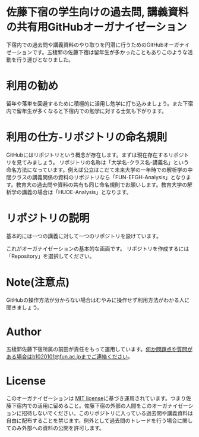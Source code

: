 # 佐藤下宿の学生向けの過去問, 講義資料の共有用GitHubオーガナイゼーション

下宿内での過去問や講義資料のやり取りを円滑に行うためのGitHubオーガナイゼーションです。五稜郭の佐藤下宿は留年生が多かったこともありこのような活動を行う運びとなりました。

# 利用の勧め

留年や落単を回避するために積極的に活用し勉学に打ち込みましょう。また下宿内で留年生が多くなると下宿内での勉学に対する士気も下がります。

# 利用の仕方-リポジトリの命名規則

GitHubにはリポジトリという概念が存在します。まずは現在存在するリポジトリを見てみましょう。
リポジトリの名称は「大学名-クラス名-講義名」という命名方法になっています。例えば公立はこだて未来大学の一年時での解析学の中間クラスの講義関係の資料のリポジトリなら「FUN-EFGH-Analysis」となります。教育大の過去問や資料の共有も同じ命名規則でお願いします。教育大学の解析学の講義の場合は「HUOE-Analysis」となります。

# リポジトリの説明
基本的には一つの講義に対して一つのリポジトリを設けています。

これがオーガナイゼーションの基本的な画面です。
リポジトリを作成するには「Repository」を選択してください。


# Note(注意点)

 GitHubの操作方法が分からない場合はむやみに操作せず利用方法がわかる人に聞きましょう。
 
# Author
 
五稜郭佐藤下宿所属の前田が責任をもって運用しています。何か問題点や質問がある場合はb1020101@fun.ac.jpまでご連絡ください。
 
# License
このオーガナイゼーションは [MIT license](https://en.wikipedia.org/wiki/MIT_License)に基づき運用されています。つまり佐藤下宿内での活用に留めること。佐藤下宿の外部の人間をこのオーガナイゼーションに招待しないでください。このリポジトリに入っている過去問や講義資料は自由に配布することを禁じます。例外として過去問のトレードを行う場合に関してのみ外部への資料の公開を許可します。
